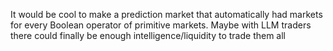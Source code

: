 It would be cool to make a prediction market that automatically had markets for every Boolean operator of primitive markets. Maybe with LLM traders there could finally be enough intelligence/liquidity to trade them all

